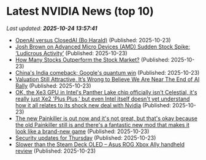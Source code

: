 # Latest NVIDIA News (top 10)
_Last updated: **2025-10-24 13:57:41**_

- [OpenAI versus ClosedAI (Bo Harald)](https://www.finextra.com/blogposting/29652/openai-versus-closedai) (Published: 2025-10-23)
- [Josh Brown on Advanced Micro Devices (AMD) Sudden Stock Spike: ‘Ludicrous Activity’](https://finance.yahoo.com/news/josh-brown-advanced-micro-devices-133504116.html) (Published: 2025-10-23)
- [How Many Stocks Outperform the Stock Market?](https://awealthofcommonsense.com/2025/10/how-many-stocks-outperform-the-stock-market/) (Published: 2025-10-23)
- [China's India comeback; Google's quantum win](https://economictimes.indiatimes.com/tech/newsletters/tech-top-5/chinas-india-comeback-ola-seeks-fresh-fuel/articleshow/124763606.cms) (Published: 2025-10-23)
- [Valuation Still Attractive, It’s Wrong to Believe We Are Near The End of AI Rally](https://biztoc.com/x/4e6ef939177e151f) (Published: 2025-10-23)
- [OK, the Xe3 GPU in Intel's Panther Lake chip officially isn't Celestial, it's really just Xe2 'Plus Plus,' but even Intel itself doesn't yet understand how it all relates to its shock new deal with Nvidia](https://www.pcgamer.com/hardware/graphics-cards/ok-the-xe3-gpu-in-intels-panther-lake-chip-officially-isnt-celestial-its-really-just-xe2-plus-plus-but-even-intel-itself-doesnt-yet-understand-how-it-all-relates-to-its-shock-new-deal-with-nvidia/) (Published: 2025-10-23)
- [The new Painkiller is out now and it's not great, but that's okay because the old Painkiller still is and there's a fantastic new mod that makes it look like a brand-new game](https://www.pcgamer.com/games/fps/the-new-painkiller-is-out-now-and-its-not-great-but-thats-okay-because-the-old-painkiller-still-is-and-theres-a-fantastic-new-mod-that-makes-it-look-like-a-brand-new-game/) (Published: 2025-10-23)
- [Security updates for Thursday](https://lwn.net/Articles/1043027/) (Published: 2025-10-23)
- [Slower than the Steam Deck OLED – Asus ROG Xbox Ally handheld review](https://www.notebookcheck.net/Slower-than-the-Steam-Deck-OLED-Asus-ROG-Xbox-Ally-handheld-review.1143681.0.html) (Published: 2025-10-23)
